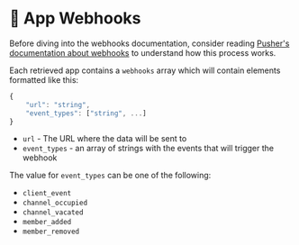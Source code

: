 # 🔗 App Webhooks

Before diving into the webhooks documentation, consider reading [Pusher's documentation about webhooks](https://pusher.com/docs/channels/server_api/webhooks) to understand how this process works.

Each retrieved app contains a `webhooks` array which will contain elements formatted like this:

```javascript
{
    "url": "string",
    "event_types": ["string", ...]
}
```

* `url` - The URL where the data will be sent to
* `event_types` - an array of strings with the events that will trigger the webhook

The value for `event_types` can be one of the following:

* `client_event`
* `channel_occupied`
* `channel_vacated`
* `member_added`
* `member_removed`



